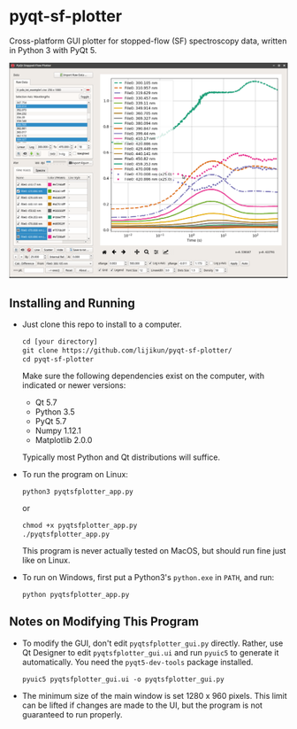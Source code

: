 # pyqt-sf-plotter

Cross-platform GUI plotter for stopped-flow (SF) spectroscopy data, written in Python 3 with PyQt 5.

![ScreenShot](/exampleData/screenshot-xfce.png)

## Installing and Running

* Just clone this repo to install to a computer. 

  ```
  cd [your directory]
  git clone https://github.com/lijikun/pyqt-sf-plotter/
  cd pyqt-sf-plotter
  ```

  Make sure the following dependencies exist on the computer, with indicated or newer versions: 
  * Qt 5.7
  * Python 3.5
  * PyQt 5.7
  * Numpy 1.12.1
  * Matplotlib 2.0.0
 
   Typically most Python and Qt distributions will suffice.

* To run the program on Linux:

  ```
  python3 pyqtsfplotter_app.py
  ```
    
  or
  
  ```
  chmod +x pyqtsfplotter_app.py
  ./pyqtsfplotter_app.py
  ```
  This program is never actually tested on MacOS, but should run fine just like on Linux.

* To run on Windows, first put a Python3's `python.exe` in `PATH`, and run:

  ```
  python pyqtsfplotter_app.py
  ```
    
## Notes on Modifying This Program

* To modify the GUI, don't edit `pyqtsfplotter_gui.py` directly. Rather, use Qt Designer to edit `pyqtsfplotter_gui.ui` and run `pyuic5` to generate it automatically. You need the `pyqt5-dev-tools` package installed.

  ```
  pyuic5 pyqtsfplotter_gui.ui -o pyqtsfplotter_gui.py
  ```

* The minimum size of the main window is set 1280 x 960 pixels. This limit can be lifted if changes are made to the UI, but the program is not guaranteed to run properly. 
